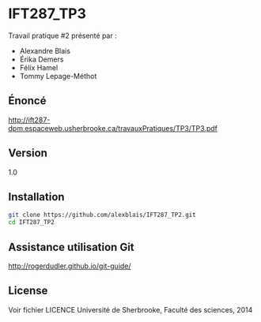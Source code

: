 IFT287_TP3
=========

Travail pratique #2 présenté par :

  - Alexandre Blais
  - Érika Demers
  - Félix Hamel
  - Tommy Lepage-Méthot

Énoncé
--------------
http://ift287-dpm.espaceweb.usherbrooke.ca/travauxPratiques/TP3/TP3.pdf

Version
----

1.0

Installation
--------------

```sh
git clone https://github.com/alexblais/IFT287_TP2.git
cd IFT287_TP2
```

Assistance utilisation Git
--------------
http://rogerdudler.github.io/git-guide/

License
----
Voir fichier LICENCE
Université de Sherbrooke, Faculté des sciences, 2014
